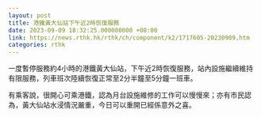 ```yaml
---
layout: post
title: 港鐵黃大仙站下午近2時恢復服務
date: 2023-09-09 18:32:25.000000000 +08:00
link: https://news.rthk.hk/rthk/ch/component/k2/1717605-20230909.htm
categories: rthk
---
```


一度暫停服務約4小時的港鐵黃大仙站，下午近2時恢復服務，站內設施繼續維持有限服務，列車班次陸續恢復正常至2分半鐘至5分鐘一班車。

有乘客說，很開心可乘港鐵，認為月台設施維修的工作可以慢慢來；亦有市民認為，黃大仙站水浸情況嚴重，今日可以重開已經係意外之喜。
